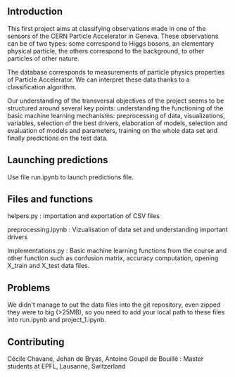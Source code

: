 ## Introduction

This first project aims at classifying observations made in one of the sensors of the CERN Particle Accelerator in Geneva. These observations can be of two types: some correspond to Higgs bosons, an elementary physical particle, the others correspond to the background, to other particles of other nature.

The database corresponds to measurements of particle physics properties of Particle Accelerator. We can interpret these data thanks to a classification algorithm.
  
Our understanding of the transversal objectives of the project seems to be structured around several key points: understanding the functioning of the basic machine learning mechanisms: preprocessing of data, visualizations, variables, selection of the best drivers, elaboration of models, selection and evaluation of models and parameters, training on the whole data set and finally predictions on the test data.



## Launching predictions

Use file run.ipynb to launch predictions file.

## Files and functions

helpers.py : importation and exportation of CSV files

preprocessing.ipynb : Vizualisation of data set and understanding important drivers

Implementations.py : Basic machine learning functions from the course and other function such as confusion matrix, accuracy computation, opening X_train and X_test data files.


## Problems 

We didn't manage to put the data files into the git repository, even zipped they were to big (>25MB), so you need to add your local path to these files into run.ipynb and project_1.ipynb.



## Contributing

Cécile Chavane, Jehan de Bryas, Antoine Goupil de Bouillé : Master students at EPFL, Lausanne, Switzerland
